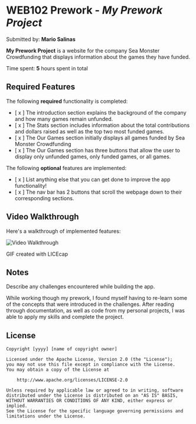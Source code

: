 # WEB102 Prework - *My Prework Project*

Submitted by: **Mario Salinas**

**My Prework Project** is a website for the company Sea Monster Crowdfunding that displays information about the games they have funded.

Time spent: **5** hours spent in total

## Required Features

The following **required** functionality is completed:

* [ x ] The introduction section explains the background of the company and how many games remain unfunded.
* [ x ] The Stats section includes information about the total contributions and dollars raised as well as the top two most funded games.
* [ x ] The Our Games section initially displays all games funded by Sea Monster Crowdfunding
* [ x ] The Our Games section has three buttons that allow the user to display only unfunded games, only funded games, or all games.

The following **optional** features are implemented:

* [ x ] List anything else that you can get done to improve the app functionality!
* [ x ] The nav bar has 2 buttons that scroll the webpage down to their 
corresponding sections.

## Video Walkthrough

Here's a walkthrough of implemented features:

<img src='https://imgur.com/AqzyVJa' title='Video Walkthrough' width='' alt='Video Walkthrough' />

<!-- Replace this with whatever GIF tool you used! -->
GIF created with LICEcap   
<!-- Recommended tools:
[Kap](https://getkap.co/) for macOS
[ScreenToGif](https://www.screentogif.com/) for Windows
[peek](https://github.com/phw/peek) for Linux. -->

## Notes

Describe any challenges encountered while building the app.

While working though my prework, I found myself having to re-learn some of the concepts that were introduced in the challenges. After reading through documentation, as well as code from my personal projects, I was able to apply my skills and complete the project.

## License

    Copyright [yyyy] [name of copyright owner]

    Licensed under the Apache License, Version 2.0 (the "License");
    you may not use this file except in compliance with the License.
    You may obtain a copy of the License at

        http://www.apache.org/licenses/LICENSE-2.0

    Unless required by applicable law or agreed to in writing, software
    distributed under the License is distributed on an "AS IS" BASIS,
    WITHOUT WARRANTIES OR CONDITIONS OF ANY KIND, either express or implied.
    See the License for the specific language governing permissions and
    limitations under the License.
